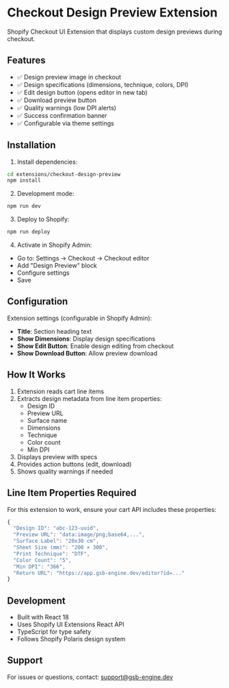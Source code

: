 # Checkout Design Preview Extension

Shopify Checkout UI Extension that displays custom design previews during checkout.

## Features

- ✅ Design preview image in checkout
- ✅ Design specifications (dimensions, technique, colors, DPI)
- ✅ Edit design button (opens editor in new tab)
- ✅ Download preview button
- ✅ Quality warnings (low DPI alerts)
- ✅ Success confirmation banner
- ✅ Configurable via theme settings

## Installation

1. Install dependencies:
```bash
cd extensions/checkout-design-preview
npm install
```

2. Development mode:
```bash
npm run dev
```

3. Deploy to Shopify:
```bash
npm run deploy
```

4. Activate in Shopify Admin:
- Go to: Settings → Checkout → Checkout editor
- Add "Design Preview" block
- Configure settings
- Save

## Configuration

Extension settings (configurable in Shopify Admin):

- **Title**: Section heading text
- **Show Dimensions**: Display design specifications
- **Show Edit Button**: Enable design editing from checkout
- **Show Download Button**: Allow preview download

## How It Works

1. Extension reads cart line items
2. Extracts design metadata from line item properties:
   - Design ID
   - Preview URL
   - Surface name
   - Dimensions
   - Technique
   - Color count
   - Min DPI
3. Displays preview with specs
4. Provides action buttons (edit, download)
5. Shows quality warnings if needed

## Line Item Properties Required

For this extension to work, ensure your cart API includes these properties:

```javascript
{
  "Design ID": "abc-123-uuid",
  "Preview URL": "data:image/png;base64,...",
  "Surface Label": "20x30 cm",
  "Sheet Size (mm)": "200 × 300",
  "Print Technique": "DTF",
  "Color Count": "5",
  "Min DPI": "366",
  "Return URL": "https://app.gsb-engine.dev/editor?id=..."
}
```

## Development

- Built with React 18
- Uses Shopify UI Extensions React API
- TypeScript for type safety
- Follows Shopify Polaris design system

## Support

For issues or questions, contact: support@gsb-engine.dev

